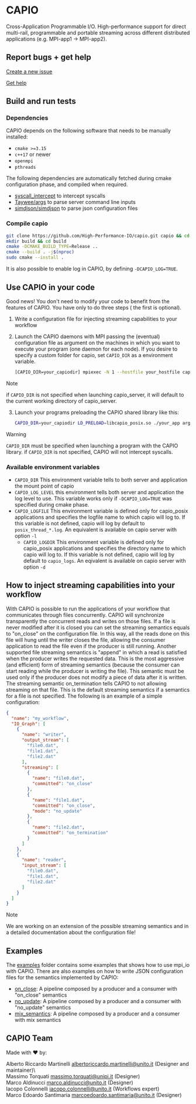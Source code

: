 # CAPIO

Cross-Application Programmable I/O. High-performance support for direct multi-rail, programmable and portable streaming
across different distributed applications (e.g. MPI-app1 -> MPI-app2).

## Report bugs + get help

[Create a new issue](https://github.com/High-Performance-IO/capio/issues/new)

[Get help](https://github.com/High-Performance-IO/capio/wiki)

## Build and run tests

### Dependencies

CAPIO depends on the following software that needs to be manually installed:

- `cmake >=3.15`
- `c++17` or newer
- `openmpi`
- `pthreads`

The following dependencies are automatically fetched during cmake configuration phase, and compiled when required.

- [syscall_intercept](https://github.com/pmem/syscall_intercept) to intercept syscalls
- [Taywee/args](https://github.com/Taywee/args) to parse server command line inputs
- [simdjson/simdjson](https://github.com/simdjson/simdjson) to parse json configuration files

### Compile capio

```bash
git clone https://github.com/High-Performance-IO/capio.git capio && cd capio
mkdir build && cd build
cmake -DCMAKE_BUILD_TYPE=Release ..
cmake --build . -j$(nproc)
sudo cmake --install .
```

It is also possible to enable log in CAPIO, by defining `-DCAPIO_LOG=TRUE`.

## Use CAPIO in your code

Good news! You don't need to modify your code to benefit from the features of CAPIO. You have only to do three steps (
the first is optional).

1) Write a configuration file for injecting streaming capabilities to your workflow

2) Launch the CAPIO daemons with MPI passing the (eventual) configuration file as argument on the machines in which you
   want to execute your program (one daemon for each node). If you desire to specify a custom folder
   for capio, set `CAPIO_DIR` as a environment variable.
   ```bash
   [CAPIO_DIR=your_capiodir] mpiexec -N 1 --hostfile your_hostfile capio_server -c conf.json 
   ```

> [!NOTE]
> if `CAPIO_DIR` is not specified when launching capio_server, it will default to the current working directory of
> capio_server.

3) Launch your programs preloading the CAPIO shared library like this:
   ```bash
   CAPIO_DIR=your_capiodir LD_PRELOAD=libcapio_posix.so ./your_app args
    ```

> [!WARNING]  
> `CAPIO_DIR` must be specified when launching a program with the CAPIO library. if `CAPIO_DIR` is not specified, CAPIO
> will not intercept syscalls.

### Available environment variables

- `CAPIO_DIR` This environment variable tells to both server and application the mount point of capio
- `CAPIO_LOG_LEVEL` this environment tells both server and application the log level to use. This variable works only
  if `-DCAPIO_LOG=TRUE` was specified during cmake phase.
- `CAPIO_LOGFILE` This environment variable is defined only for capio_posix applications and specifies the logfile name
  to which capio will log to. If this variable is not defined, capio will log by default to `posix_thread_*.log`. An equivalent is available on capio server with option `-l`
  - `CAPIO_LOGDIR` This environment variable is defined only for capio_posix applications and specifies the directory name
  to which capio will log to. If this variable is not defined, capio will log by default to `capio_logs`. An eqivalent is available on capio server with option `-d`

## How to inject streaming capabilities into your workflow

With CAPIO is possible to run the applications of your workflow that communicates through files concurrently. CAPIO will
synchronize transparently the concurrent reads and writes on those files. If a file is never modified after it is closed
you can set the streaming semantics equals to "on_close" on the configuration file. In this way, all the reads done on
this file will hung until the writer closes the file, allowing the consumer application to read the file even if the
producer is still running.
Another supported file streaming semantics is "append" in which a read is satisfied when the producer writes the
requested data. This is the most aggressive (and efficient) form of streaming semantics (because the consumer can start
reading while the producer is writing the file). This semantic must be used only if the producer does not modify a piece
of data after it is written.
The streaming semantic on_termination tells CAPIO to not allowing streaming on that file. This is the default streaming
semantics if a semantics for a file is not specified.
The following is an example of a simple configuration:

```json
{
  "name": "my_workflow",
  "IO_Graph": [
    {
      "name": "writer",
      "output_stream": [
        "file0.dat",
        "file1.dat",
        "file2.dat"
      ],
      "streaming": [
        {
          "name": "file0.dat",
          "committed": "on_close"
        },
        {
          "name": "file1.dat",
          "committed": "on_close",
          "mode": "no_update"
        },
        {
          "name": "file2.dat",
          "committed": "on_termination"
        }
      ]
    },
    {
      "name": "reader",
      "input_stream": [
        "file0.dat",
        "file1.dat",
        "file2.dat"
      ]
    }
  ]
}
```

> [!NOTE]
> We are working on an extension of the possible streaming semantics and in a detailed
> documentation about the configuration file!

## Examples

The [examples](examples) folder contains some examples that shows how to use mpi_io with CAPIO.
There are also examples on how to write JSON configuration files for the semantics implemented by CAPIO:

- [on_close](https://github.com/High-Performance-IO/capio/wiki/Examples#on_close-semantic): A pipeline composed by a
  producer and a consumer with "on_close" semantics
- [no_update](https://github.com/High-Performance-IO/capio/wiki/Examples#noupdate-semantics): A pipeline composed by a
  producer and a consumer with "no_update" semantics
- [mix_semantics](https://github.com/High-Performance-IO/capio/wiki/Examples#mixed-semantics): A pipeline composed by a
  producer and a consumer with mix semantics

## CAPIO Team

Made with :heart: by:

Alberto Riccardo Martinelli <albertoriccardo.martinelli@unito.it> (Designer and maintainer)\  
Massimo Torquati <massimo.torquati@unipi.it> (Designer)\
Marco Aldinucci <marco.aldinucci@unito.it> (Designer)\
Iacopo Colonnelli <iacopo.colonnelli@unito.it> (Workflows expert)\
Marco Edoardo Santimaria <marcoedoardo.santimaria@unito.it> (Designer)
